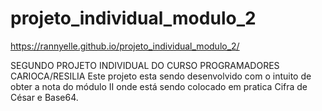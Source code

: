# projeto_individual_modulo_2

https://rannyelle.github.io/projeto_individual_modulo_2/

 SEGUNDO PROJETO INDIVIDUAL DO CURSO PROGRAMADORES CARIOCA/RESILIA
 Este projeto esta sendo desenvolvido com o intuito de obter a nota do módulo II
 onde está sendo colocado em pratica Cifra de César e Base64.
